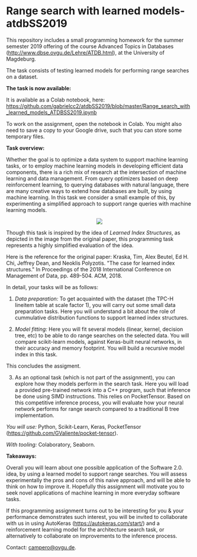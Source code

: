 # Range search with learned models- atdbSS2019 

This repository includes a small programming homework for the summer semester 2019 offering of the course Advanced Topics in Databases (http://www.dbse.ovgu.de/Lehre/ATDB.html), at the University of Magdeburg.

The task consists of testing learned models for performing range searches on a dataset.

**The task is now available:**

It is available as a Colab notebook, here: https://github.com/gabrielcc2/atdbSS2019/blob/master/Range_search_with_learned_models_ATDBSS2019.ipynb

To work on the assignment, open the notebook in Colab. You might also need to save a copy to your Google drive, such that you can store some temporary files.

**Task overview:**

Whether the goal is to optimize a data system to support machine learning tasks, or to employ machine learning models in developing efficient data components, there is a rich mix of research  at the intersection of machine learning and data management. From query optimizers based on deep reinforcement learning, to querying databases with natural language, there are many creative ways to extend how databases are built, by using machine learning. In this task we consider a small example of this, by experimenting a simplified approach to support range queries with machine learning models.

<p align="center">
  <img src="http://dsail.csail.mit.edu/wp-content/uploads/2018/09/LearnedIndex.jpg?raw=true">
  
Though this task is inspired by the idea of *Learned Index Structures*, as depicted in the image from the original paper, this programming task represents a highly simplified evaluation of the idea.

Here is the reference for the original paper: Kraska, Tim, Alex Beutel, Ed H. Chi, Jeffrey Dean, and Neoklis Polyzotis. "The case for learned index structures." In Proceedings of the 2018 International Conference on Management of Data, pp. 489-504. ACM, 2018.

</p>

In detail, your tasks will be as follows:

1. *Data preparation:* To get acquainted with the dataset (the TPC-H lineitem table at scale factor 1), you will carry out some small data preparation tasks. Here you will understand a bit about the role of cummulative distribution functions to support learned index structures.

2. *Model fitting:* Here you will fit several models (linear, kernel, decision tree, etc) to be able to do range searches on the selected data. You will compare scikit-learn models, against Keras-built neural networks, in their accuracy and memory footprint. You will build a recursive model index in this task.

This concludes the assigment.

3. As an optional task (which is not part of the assignment), you can explore how they models perform in the search task. Here you will load a provided pre-trained network into a C++ program, such that inference be done using SIMD instructions. This relies on PocketTensor. Based on this competitive inference process, you will evaluate how your neural network performs for range search compared to a traditional B tree implementation.

*You will use:* Python, Scikit-Learn, Keras, PocketTensor (https://github.com/GValiente/pocket-tensor).

*With tooling:* Colaboratory, Seaborn.

**Takeaways:**

Overall you will learn about one possible application of the Software 2.0. idea, by using a learned model to support range searches. You will assess experimentally the pros and cons of this naive approach, and will be able to think on how to improve it. Hopefully this assignment will motivate you to seek novel applications of machine learning in more everyday software tasks.

If this programming assignment turns out to be interesting for you & your performance demonstrates such interest, you will be invited to collaborate with us in using AutoKeras (https://autokeras.com/start/) and a reinforcement learning model for the architecture search task, or alternatively to collaborate on improvements to the inference process.

Contact: campero@ovgu.de.
